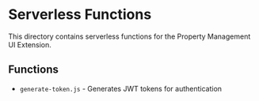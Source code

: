 # Serverless Functions

This directory contains serverless functions for the Property Management UI Extension.

## Functions

- `generate-token.js` - Generates JWT tokens for authentication